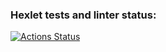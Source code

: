 ### Hexlet tests and linter status:
[![Actions Status](https://github.com/AlexArtsy/frontend-project-lvl1/workflows/hexlet-check/badge.svg)](https://github.com/AlexArtsy/frontend-project-lvl1/actions)